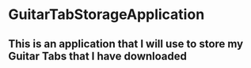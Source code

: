 # GuitarTabStorageApplication

## This is an application that I will use to store my Guitar Tabs that I have downloaded
